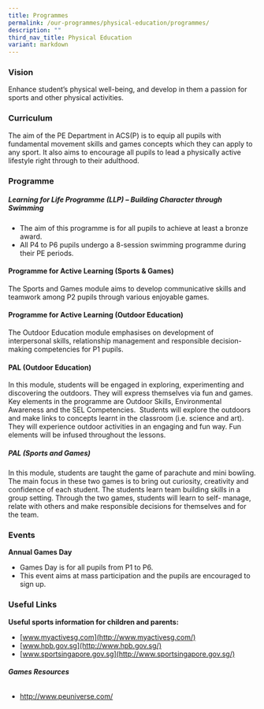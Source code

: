 ```yaml
---
title: Programmes
permalink: /our-programmes/physical-education/programmes/
description: ""
third_nav_title: Physical Education
variant: markdown
---
```

### **Vision**

Enhance student’s physical well-being, and develop in them a passion for sports and other physical activities.

### **Curriculum**

The aim of the PE Department in ACS(P) is to equip all pupils with fundamental movement skills and games concepts which they can apply to any sport. It also aims to encourage all pupils to lead a physically active lifestyle right through to their adulthood.

### **Programme**

##### **Learning for Life Programme (LLP) – Building Character through Swimming**

*   The aim of this programme is for all pupils to achieve at least a bronze award.
*   All P4 to P6 pupils undergo a 8-session swimming programme during their PE periods.


#### **Programme for Active Learning (Sports &amp; Games)**

The Sports and Games module aims to develop communicative skills and teamwork among P2 pupils through various enjoyable games.

#### **Programme for Active Learning (Outdoor Education)**

The Outdoor Education module&nbsp;emphasises&nbsp;on development of interpersonal skills,&nbsp;relationship management and responsible decision-making competencies for P1 pupils.



#### **PAL (Outdoor Education)**
In this module, students will be engaged in exploring, experimenting and discovering the outdoors. They will express themselves via fun and games. Key elements in the programme are Outdoor Skills, Environmental Awareness and the SEL Competencies.  Students will explore the outdoors and make links to concepts learnt in the classroom (i.e. science and art). They will experience outdoor activities in an engaging and fun way. Fun elements will be infused throughout the lessons.

##### **PAL (Sports and Games)**
In this module, students are taught the game of parachute and mini bowling. The main focus in these two games is to bring out curiosity, creativity and confidence of each student. The students learn team building skills in a group setting. Through the two games, students will learn to self- manage, relate with others and make responsible decisions for themselves and for the team.




### **Events**

**Annual Games Day**

*    Games Day is for all pupils from P1 to P6.
*   This event aims at mass participation and the pupils are encouraged to sign up.


### **Useful Links**

**Useful sports information for children and parents:**

*   [www.myactivesg.com](http://www.myactivesg.com/)
*   [www.hpb.gov.sg](http://www.hpb.gov.sg/)
*   [www.sportsingapore.gov.sg](http://www.sportsingapore.gov.sg/)
  
###### **Games Resources**

* http://www.peuniverse.com/